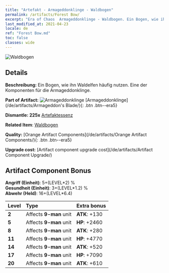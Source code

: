 ```yaml
---
title: "Artefakt - Armageddonklinge - Waldbogen"
permalink: /artifacts/Forest Bow/
excerpt: "Era of Chaos  Armageddonklinge - Waldbogen. Ein Bogen, wie ihn Waldelfen häufig nutzen. Eine der Komponenten für die Armageddonklinge."
last_modified_at: 2021-04-23
locale: de
ref: "Forest Bow.md"
toc: false
classes: wide
---
```


 ![Waldbogen](/images/t/artifact_40442.png)



## Details

 **Beschreibung:** Ein Bogen, wie ihn Waldelfen häufig nutzen. Eine der Komponenten für die Armageddonklinge.

 **Part of Artifact:** ![Armageddonklinge](/images/t/icon_artifact_44.png) [Armageddonklinge](/de/artifacts/Armageddon's Blade/){: .btn .btn--era5}

 **Dismantle: 225x** [Artefaktessenz](/ItemsDE/con_905/)

 **Related Item**: [Waldbogen](/ItemsDE/art_167/)

 **Quality:** [Orange Artifact Components](/de/artifacts/Orange Artifact Components/){: .btn .btn--era5}

 **Upgrade cost:** [Artifact component upgrade cost](/de/artifacts/Artifact Component Upgrade/)

## Artifact Component Bonus

  **Angriff (Einheit)**: 5+(LEVEL\*2) %<br/>**Gesundheit (Einheit)**: 3+(LEVEL\*1.2) %<br/>**Abwehr (Held)**: 16+(LEVEL\*6.4)

  |  Level  | Type |    Extra bonus  | 
  |:--------|:-----|:----------------| 
  | **2** | Affects **9-man** unit | **ATK**: +130 | 
  | **5** | Affects **9-man** unit | **HP**: +2460 | 
  | **8** | Affects **9-man** unit | **ATK**: +280 | 
  | **11** | Affects **9-man** unit | **HP**: +4770 | 
  | **14** | Affects **9-man** unit | **ATK**: +520 | 
  | **17** | Affects **9-man** unit | **HP**: +7090 | 
  | **20** | Affects **9-man** unit | **ATK**: +610 | 
